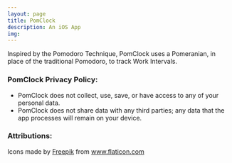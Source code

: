 ```yaml
---
layout: page
title: PomClock
description: An iOS App
img:
---
```


Inspired by the Pomodoro Technique, PomClock uses a Pomeranian, in place of the traditional Pomodoro, to track Work Intervals.

### PomClock Privacy Policy:

- PomClock does not collect, use, save, or have access to any of your personal data.
- PomClock does not share data with any third parties; any data that the app processes will remain on your device.

### Attributions:

<div>Icons made by <a href="https://www.flaticon.com/authors/freepik" title="Freepik">Freepik</a> from <a href="https://www.flaticon.com/" title="Flaticon">www.flaticon.com</a></div>
